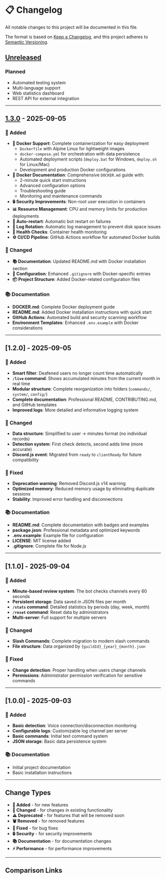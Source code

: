 # 📋 Changelog

All notable changes to this project will be documented in this file.

The format is based on [Keep a Changelog](https://keepachangelog.com/en/1.0.0/),
and this project adheres to [Semantic Versioning](https://semver.org/spec/v2.0.0.html).

## [Unreleased]

### Planned

- Automated testing system
- Multi-language support
- Web statistics dashboard
- REST API for external integration

---

## [1.3.0] - 2025-09-05

### 🎉 Added

- **🐳 Docker Support**: Complete containerization for easy deployment
  - `Dockerfile` with Alpine Linux for lightweight images
  - `docker-compose.yml` for orchestration with data persistence
  - Automated deployment scripts (`deploy.bat` for Windows, `deploy.sh` for Linux/Mac)
  - Development and production Docker configurations
- **📖 Docker Documentation**: Comprehensive `DOCKER.md` guide with:
  - 2-minute quick start instructions
  - Advanced configuration options
  - Troubleshooting guide
  - Monitoring and maintenance commands
- **🔒 Security Improvements**: Non-root user execution in containers
- **📊 Resource Management**: CPU and memory limits for production deployments
- **🔄 Auto-restart**: Automatic bot restart on failures
- **📝 Log Rotation**: Automatic log management to prevent disk space issues
- **🏥 Health Checks**: Container health monitoring
- **⚙️ CI/CD Pipeline**: GitHub Actions workflow for automated Docker builds

### 🔧 Changed

- **📚 Documentation**: Updated README.md with Docker installation section
- **🔧 Configuration**: Enhanced `.gitignore` with Docker-specific entries
- **📦 Project Structure**: Added Docker-related configuration files

### 📚 Documentation

- **DOCKER.md**: Complete Docker deployment guide
- **README.md**: Added Docker installation instructions with quick start
- **GitHub Actions**: Automated build and security scanning workflow
- **Environment Templates**: Enhanced `.env.example` with Docker considerations

---

## [1.2.0] - 2025-09-05

### 🎉 Added

- **Smart filter**: Deafened users no longer count time automatically
- **`/live` command**: Shows accumulated minutes from the current month in real time
- **Modular structure**: Complete reorganization into folders (`commands/`, `system/`, `config/`)
- **Complete documentation**: Professional README, CONTRIBUTING.md, and GitHub templates
- **Improved logs**: More detailed and informative logging system

### 🔧 Changed

- **Data structure**: Simplified to user → minutes format (no individual records)
- **Detection system**: First check detects, second adds time (more accurate)
- **Discord.js event**: Migrated from `ready` to `clientReady` for future compatibility

### 🐛 Fixed

- **Deprecation warning**: Removed Discord.js v14 warning
- **Optimized memory**: Reduced memory usage by eliminating duplicate sessions
- **Stability**: Improved error handling and disconnections

### 📚 Documentation

- **README.md**: Complete documentation with badges and examples
- **package.json**: Professional metadata and optimized keywords
- **.env.example**: Example file for configuration
- **LICENSE**: MIT license added
- **.gitignore**: Complete file for Node.js

---

## [1.1.0] - 2025-09-04

### 🎉 Added

- **Minute-based review system**: The bot checks channels every 60 seconds
- **Persistent storage**: Data saved in JSON files per month
- **`/stats` command**: Detailed statistics by periods (day, week, month)
- **`/reset` command**: Reset data by administrators
- **Multi-server**: Full support for multiple servers

### 🔧 Changed

- **Slash Commands**: Complete migration to modern slash commands
- **File structure**: Data organized by `{guildId}_{year}_{month}.json`

### 🐛 Fixed

- **Change detection**: Proper handling when users change channels
- **Permissions**: Administrator permission verification for sensitive commands

---

## [1.0.0] - 2025-09-03

### 🎉 Added

- **Basic detection**: Voice connection/disconnection monitoring
- **Configurable logs**: Customizable log channel per server
- **Basic commands**: Initial text command system
- **JSON storage**: Basic data persistence system

### 📚 Documentation

- Initial project documentation
- Basic installation instructions

---

## Change Types

- **🎉 Added** - for new features
- **🔧 Changed** - for changes in existing functionality
- **⚠️ Deprecated** - for features that will be removed soon
- **🗑️ Removed** - for removed features
- **🐛 Fixed** - for bug fixes
- **🔒 Security** - for security improvements
- **📚 Documentation** - for documentation changes
- **⚡ Performance** - for performance improvements

---

## Comparison Links

[Unreleased]: https://github.com/danoglez/discord-voice-timer-bot/compare/v1.3.0...HEAD
[1.3.0]: https://github.com/danoglez/discord-voice-timer-bot/compare/v1.2.0...v1.3.0

